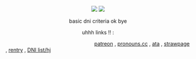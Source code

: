 <p align="center">
<img src="https://64.media.tumblr.com/b0b56e1b4de086cc82ccc071da921dfb/92bee5c6b1c30a44-76/s640x960/0e8bff3d5244f33047dd3208d7fca88f16f94611.gifv">
  <img src="https://64.media.tumblr.com/865cf83894cb1f4bb4d8803a97c3efc0/9d3316c5697c0fcb-e8/s1280x1920/037c883aa4f2c00ca2e695874991ff892bb71f64.pnj">
</p>
<p align="center">
basic dni criteria ok bye
</p>
<p align="center">
uhhh links !! :
</p>

                  [patreon](https://www.patreon.com/c/ermtadek) , [pronouns.cc](https://pronouns.cc/@morroix) , [ata](https://ekkosis.atabook.org/) , [strawpage](https://ekkosis.straw.page/) , [rentry](https://rentry.co/ekkosis) , [DNI list/hj](https://rentry.co/NarratorFightClubTylerDurden)
